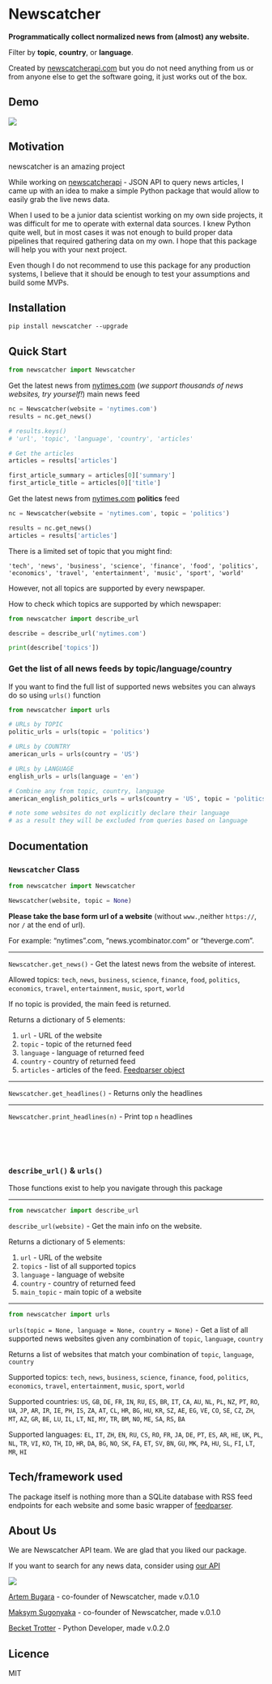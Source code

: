 # Newscatcher
**Programmatically collect normalized news from (almost) any website.**

Filter by **topic**, **country**, or **language**.

Created by [newscatcherapi.com](https://www.newscatcherapi.com) but you do not need anything from us or from anyone else to get the software going, it just works out of the box.

## Demo
![](newscatcherdemo.gif)

## Motivation
newscatcher is an amazing project

While working on [newscatcherapi](https://newscatcherapi.com/) - JSON API 
to query news articles,
I came up with an idea to make a simple Python package that would allow
to easily grab the live news data. 

When I used to be a junior data scientist working on my own side projects,
it was difficult for me to operate with external data sources. I knew Python
quite well, but in most cases it was not enough to build proper data pipelines
that required gathering data on my own. I hope that this package will help you 
with your next project. 

Even though I do not recommend to use this package for any production systems, 
I believe that it should be enough to test your assumptions and build some MVPs.

## Installation
`pip install newscatcher --upgrade` 


## Quick Start
```python
from newscatcher import Newscatcher
```

Get the latest news from [nytimes.com](https://www.nytimes.com/) 
(_we support thousands of news websites, try yourself!_) main news feed
```python
nc = Newscatcher(website = 'nytimes.com')
results = nc.get_news()

# results.keys()
# 'url', 'topic', 'language', 'country', 'articles'

# Get the articles
articles = results['articles']

first_article_summary = articles[0]['summary']
first_article_title = articles[0]['title']
```

Get the latest news from [nytimes.com](https://www.nytimes.com/) **politics** feed

```python
nc = Newscatcher(website = 'nytimes.com', topic = 'politics')

results = nc.get_news()
articles = results['articles']
```

There is a limited set of topic that you might find:

``` 'tech', 'news', 'business', 'science', 'finance', 'food', 'politics', 'economics', 'travel', 'entertainment', 'music', 'sport', 'world' ```

However, not all topics are supported by every newspaper.

How to check which topics are supported by which newspaper:
```python
from newscatcher import describe_url

describe = describe_url('nytimes.com')

print(describe['topics'])
```


### Get the list of all news feeds by topic/language/country
If you want to find the full list of supported news websites 
you can always do so using `urls()` function
```python
from newscatcher import urls

# URLs by TOPIC
politic_urls = urls(topic = 'politics')

# URLs by COUNTRY
american_urls = urls(country = 'US')

# URLs by LANGUAGE
english_urls = urls(language = 'en')

# Combine any from topic, country, language
american_english_politics_urls = urls(country = 'US', topic = 'politics', language = 'en') 

# note some websites do not explicitly declare their language 
# as a result they will be excluded from queries based on language
```




## Documentation

### `Newscatcher` Class
```python
from newscatcher import Newscatcher

Newscatcher(website, topic = None)
```
**Please take the base form url of a website** (without `www.`,neither `https://`, nor `/` at the end of url).

For example: “nytimes”.com, “news.ycombinator.com” or “theverge.com”.
___
`Newscatcher.get_news()` - Get the latest news from the website of interest.

Allowed topics:
`tech`, `news`, `business`, `science`, `finance`, `food`, 
`politics`, `economics`, `travel`, `entertainment`, 
`music`, `sport`, `world`

If no topic is provided, the main feed is returned.

Returns a dictionary of 5 elements:
1. `url` - URL of the website
2. `topic` - topic of the returned feed
3. `language` - language of returned feed
4. `country` - country of returned feed
5. `articles` - articles of the feed. [Feedparser object]((https://pythonhosted.org/feedparser/reference.html))

___

`Newscatcher.get_headlines()` - Returns only the headlines

___
`Newscatcher.print_headlines(n)` - Print top `n` headlines


<br> 
<br> 
<br> 

### `describe_url()` & `urls()`
Those functions exist to help you navigate through this package

___
```python
from newscatcher import describe_url
```

`describe_url(website)` - Get the main info on the website. 

Returns a dictionary of 5 elements:
1. `url` - URL of the website
2. `topics` - list of all supported topics
3. `language` - language of website
4. `country` - country of returned feed
5. `main_topic` - main topic of a website

___
```python
from newscatcher import urls
```

`urls(topic = None, language = None, country = None)` - Get a list of all supported 
news websites given any combination of `topic`, `language`, `country`

Returns a list of websites that match your combination of `topic`, `language`, `country`

Supported topics:
`tech`, `news`, `business`, `science`, `finance`, `food`, 
`politics`, `economics`, `travel`, `entertainment`, 
`music`, `sport`, `world`


Supported countries:
`US`, `GB`, `DE`, `FR`, `IN`, `RU`, `ES`, `BR`, `IT`, `CA`, `AU`, `NL`, `PL`, `NZ`, `PT`, `RO`, `UA`, `JP`, `AR`, `IR`, `IE`, `PH`, `IS`, `ZA`, `AT`, `CL`, `HR`, `BG`, `HU`, `KR`, `SZ`, `AE`, `EG`, `VE`, `CO`, `SE`, `CZ`, `ZH`, `MT`, `AZ`, `GR`, `BE`, `LU`, `IL`, `LT`, `NI`, `MY`, `TR`, `BM`, `NO`, `ME`, `SA`, `RS`, `BA`

Supported languages:
`EL`, `IT`, `ZH`, `EN`, `RU`, `CS`, `RO`, `FR`, `JA`, `DE`, `PT`, `ES`, `AR`, `HE`, `UK`, `PL`, `NL`, `TR`, `VI`, `KO`, `TH`, `ID`, `HR`, `DA`, `BG`, `NO`, `SK`, `FA`, `ET`, `SV`, `BN`, `GU`, `MK`, `PA`, `HU`, `SL`, `FI`, `LT`, `MR`, `HI`





## Tech/framework used
The package itself is nothing more than a SQLite database with 
RSS feed endpoints for each website and some basic wrapper of
[feedparser](https://pythonhosted.org/feedparser/index.html).


## About Us
We are Newscatcher API team. We are glad that you liked our package.

If you want to search for any news data, consider using [our API](https://newscatcherapi.com/)

![](newscatcher_oneliner.png)


[Artem Bugara]() - co-founder of Newscatcher, made v.0.1.0

[Maksym Sugonyaka](https://www.linkedin.com/mwlite/in/msugonyaka) - co-founder of Newscatcher, made v.0.1.0

[Becket Trotter](https://www.linkedin.com/in/beckettrotter/) - Python Developer, made v.0.2.0

## Licence
MIT
